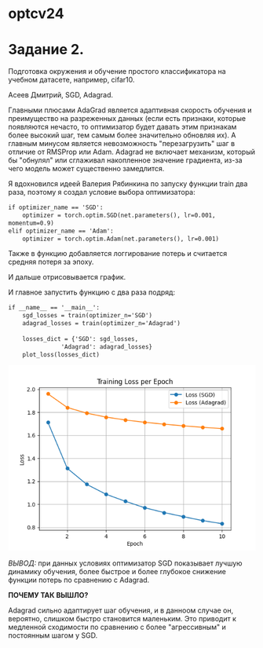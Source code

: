 # optcv24
# Задание 2.

Подготовка окружения и обучение простого классификатора на учебном датасете, например, cifar10.

Асеев Дмитрий, SGD, Adagrad.

Главными плюсами AdaGrad является адаптивная скорость обучения и преимущество на разреженных данных (если есть признаки, которые появляются нечасто, то оптимизатор будет давать этим признакам более высокий шаг, тем самым более значительно обновляя их).
А главным минусом является невозможность "перезагрузить" шаг в отличие от RMSProp или Adam. Adagrad не включает механизм, который бы "обнулял" или сглаживал накопленное значение градиента, из-за чего модель может существенно замедлится.

Я вдохновился идеей Валерия Рябинкина по запуску функции train два раза, поэтому я создал условие выбора оптимизатора:

    if optimizer_name == 'SGD':
        optimizer = torch.optim.SGD(net.parameters(), lr=0.001, momentum=0.9)
    elif optimizer_name == 'Adam':
        optimizer = torch.optim.Adam(net.parameters(), lr=0.001)

Также в функцию добавляется логгирование потерь и считается средняя потеря за эпоху.

И дальше отрисовывается график.

И главное запустить функцию с два раза подряд:

    if __name__ == '__main__':
        sgd_losses = train(optimizer_n='SGD')
        adagrad_losses = train(optimizer_n='Adagrad')

        losses_dict = {'SGD': sgd_losses,
                   'Adagrad': adagrad_losses}
        plot_loss(losses_dict)

![loss_plot_comparison.png](loss_plot_comparison.png)


*ВЫВОД:* при данных условиях оптимизатор SGD показывает лучшую динамику обучения, более быстрое и более глубокое снижение функции потерь по сравнению с Adagrad.

**ПОЧЕМУ ТАК ВЫШЛО?**

Adagrad сильно адаптирует шаг обучения, и в данноом случае он, вероятно, слишком быстро становится маленьким. Это приводит к медленной сходимости по сравнению с более "агрессивным" и постоянным шагом у SGD.